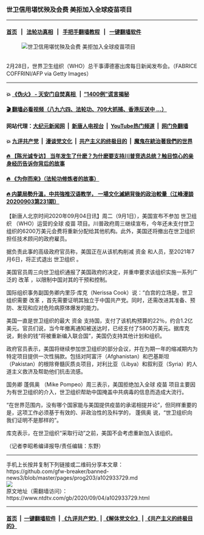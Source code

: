 ### 世卫信用堪忧殃及会费 美拒加入全球疫苗项目
------------------------

#### [首页](https://github.com/gfw-breaker/banned-news3/blob/master/README.md) &nbsp;&nbsp;|&nbsp;&nbsp; [法轮功真相](https://github.com/begood0513/basic/blob/master/README.md)  &nbsp;&nbsp;|&nbsp;&nbsp; [手把手翻墙教程](https://github.com/gfw-breaker/guides/wiki)  &nbsp;&nbsp;|&nbsp;&nbsp; [一键翻墙软件](https://github.com/gfw-breaker/nogfw/blob/master/README.md)  



<div><div class="featured_image">
 <figure>
  <img alt="世卫信用堪忧殃及会费 美拒加入全球疫苗项目" src="https://i.ntdtv.com/assets/uploads/2020/09/7-7-800x450.jpg"/>
 </figure><br/>
 <span class="caption">
  2月28日，世界卫生组织（WHO）总干事谭德塞出席每日新闻发布会。（FABRICE COFFRINI/AFP via Getty Images）
 </span>
</div>
</div><hr/>

#### 💥 [《伪火》 - 天安门自焚真相 ](http://141.164.51.119:10000/videos/blog/weihuo.html)&nbsp; |&nbsp; [“1400例”谎言揭秘  ](http://141.164.51.119:10000/videos/blog/jiexi1400.html)

#### [ 🎬  翻墙必看视频（八九六四、法轮功、709大抓捕、香港反送中 ...）](https://github.com/gfw-breaker/links/blob/master/banned.md)

#### 网站代理：[大纪元新闻网](http://167.172.10.89:10080/gb/) &nbsp;|&nbsp; [新唐人电视台](http://167.172.10.89:8808/gb/)  &nbsp;|&nbsp; [YouTube热门频道](http://158.247.203.241/youtube.html) &nbsp;|&nbsp; [网门免翻墙](http://158.247.203.241:11000/show.aspx?name=ogHome)

#### 💥 [九评共产党](http://141.164.51.119:10000/videos/res/jiuping/)&nbsp; |&nbsp; [漫谈党文化](http://141.164.51.119:10000/videos/res/mtdwh/)&nbsp; |&nbsp; [共产主义的终极目的](http://141.164.51.119:10000/videos/res/zjmd/)&nbsp; |&nbsp; [魔鬼在統治著我們的世界](http://141.164.51.119:10000/videos/res/TheSpecter/)  

#### [ 🔥  【陈光诚专访】 当年发生了什麽？为什麽要支持川普竞选总统？触目惊心的亲身经历告诉你背后的故事](http://141.164.51.119:10000/videos/news/cgc02.html)

#### [ 🔥  《为你而来》（法轮功修炼者的故事）](http://141.164.51.119:10000/videos/news/ComingForYou.html)

#### [ 🔥  内蒙局勢升溫，中共強推汉语教学， 一場文化滅絕背後的政治較量（江峰漫談20200903第231期）](http://141.164.51.119:10000/videos/news/jf03.html)

<div><div class="post_content" itemprop="articleBody">
 <p>
  【新唐人北京时间2020年09月04日讯】周二（9月1日），美国宣布不参加
  <ok href="https://www.ntdtv.com/gb/世卫组织.htm">
   世卫组织
  </ok>
  （WHO）运营的全球
  <ok href="https://www.ntdtv.com/gb/疫苗.htm">
   疫苗
  </ok>
  项目。川普政府周三继续宣布，今年还未支付世卫组织的6200万美元会费将重新分配给其他机构。此外，美国还将撤出在世卫组织担任技术顾问的政府雇员。
 </p>
 <p>
  据负责此事的高级政府官员称，美国正在从该机构削减
  <ok href="https://www.ntdtv.com/gb/资金.htm">
   资金
  </ok>
  和人员，至2021年7月6日，将正式退出
  <ok href="https://www.ntdtv.com/gb/世卫组织.htm">
   世卫组织
  </ok>
  。
 </p>
 <p>
  美国官员周三向世卫组织通报了美国政府的决定，并重申要求该组织实施一系列广泛的
  <ok href="https://www.ntdtv.com/gb/改革.htm">
   改革
  </ok>
  ，以限制中国对其的干预和控制。
 </p>
 <p>
  国际组织事务副国务卿内里莎·库克（Nerissa Cook）说：“白宫的立场是，世卫组织需要
  <ok href="https://www.ntdtv.com/gb/改革.htm">
   改革
  </ok>
  ，首先需要证明其独立于中国共产党。同时，还需改进其准备、预防、发现和应对危险病原体爆发的能力。
 </p>
 <p>
  美国一直是世卫组织的最大
  <ok href="https://www.ntdtv.com/gb/资金.htm">
   资金
  </ok>
  支持国，支付了该机构预算的22％，约合1.2亿美元。官员们说，当今年撤离通知被送达时，已经支付了5800万美元。据库克说，剩余的钱“将被重新编入联合国”，美国仍支持其他计划和组织。
 </p>
 <p>
  政府官员表示，美国将继续参加世卫组织的部分会议，并在为期一年的缩减期内为特定项目提供一次性捐款。包括对阿富汗（Afghanistan）和巴基斯坦（Pakistan）的根除脊髓灰质炎项目，对利比亚（Libya）和叙利亚（Syria）的人道主义救济及帮助他们抗击流感。
 </p>
 <p>
  国务卿
  <ok href="https://www.ntdtv.com/gb/蓬佩奥.htm">
   蓬佩奥
  </ok>
  （Mike Pompeo）周三表示，美国拒绝加入全球
  <ok href="https://www.ntdtv.com/gb/疫苗.htm">
   疫苗
  </ok>
  项目主要因为有世卫组织的介入，世卫组织帮助中国掩盖中共病毒的信息而造成大流行。
 </p>
 <p>
  “在世界范围内，没有哪个国家能与美国提供疫苗的承诺相提并论”，但同样重要的是，这项工作必须基于有效的、非政治性的及科学的，
  <ok href="https://www.ntdtv.com/gb/蓬佩奥.htm">
   蓬佩奥
  </ok>
  说，“世卫组织向我们证明不是那样的”。
 </p>
 <p>
  库克表示，在世卫组织“采取行动”之前，美国不会考虑重新加入该组织。
 </p>
 <p>
  （记者李昭希编译报导/责任编辑：东野）
 </p>
 <div class="single_ad">
 </div>
</div>
</div>
<hr/>
手机上长按并复制下列链接或二维码分享本文章：<br/>
https://github.com/gfw-breaker/banned-news3/blob/master/pages/prog203/a102933729.md <br/>
<a href='https://github.com/gfw-breaker/banned-news3/blob/master/pages/prog203/a102933729.md'><img src='https://github.com/gfw-breaker/banned-news3/blob/master/pages/prog203/a102933729.md.png'/></a> <br/>
原文地址（需翻墙访问）：https://www.ntdtv.com/gb/2020/09/04/a102933729.html


------------------------
#### [首页](https://github.com/gfw-breaker/banned-news3/blob/master/README.md) &nbsp;|&nbsp; [一键翻墙软件](https://github.com/gfw-breaker/nogfw/blob/master/README.md) &nbsp;| [《九评共产党》](https://github.com/gfw-breaker/9ping.md/blob/master/README.md#九评之一评共产党是什么) | [《解体党文化》](https://github.com/gfw-breaker/jtdwh.md/blob/master/README.md) | [《共产主义的终极目的》](https://github.com/gfw-breaker/gczydzjmd.md/blob/master/README.md)


<img src='http://gfw-breaker.win/banned-news3/pages/prog203/a102933729.md' width='0px' height='0px'/>